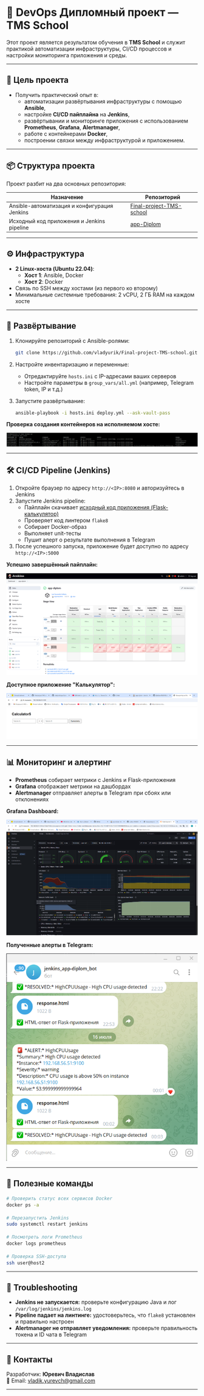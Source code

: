# 🧪 DevOps Дипломный проект — TMS School

Этот проект является результатом обучения в **TMS School** и служит практикой автоматизации инфраструктуры, CI/CD процессов и настройки мониторинга приложения и среды.

---

## 🎯 Цель проекта

- Получить практический опыт в:
  - автоматизации развёртывания инфраструктуры с помощью **Ansible**,
  - настройке **CI/CD пайплайна** на **Jenkins**,
  - развёртывании и мониторинге приложения с использованием **Prometheus**, **Grafana**, **Alertmanager**,
  - работе с контейнерами **Docker**,
  - построении связки между инфраструктурой и приложением.

---

## 📦 Структура проекта

Проект разбит на два основных репозитория:

| Назначение | Репозиторий |
|------------|-------------|
| Ansible-автоматизация и конфигурация Jenkins | [Final-project-TMS-school](https://github.com/vladyurik/Final-project-TMS-school/tree/main/roles) |
| Исходный код приложения и Jenkins pipeline | [app-Diplom](https://github.com/vladyurik/app-Diplom/tree/main) |

---

## ⚙️ Инфраструктура

- **2 Linux-хоста (Ubuntu 22.04)**:
  - **Хост 1**: Ansible, Docker
  - **Хост 2**: Docker
- Связь по SSH между хостами (из первого ко второму)
- Минимальные системные требования: 2 vCPU, 2 ГБ RAM на каждом хосте

---

## 🚀 Развёртывание

1. Клонируйте репозиторий с Ansible-ролями:

   ```bash
   git clone https://github.com/vladyurik/Final-project-TMS-school.git
   ```

2. Настройте инвентаризацию и переменные:

   - Отредактируйте `hosts.ini` с IP-адресами ваших серверов
   - Настройте параметры в `group_vars/all.yml` (например, Telegram token, IP и т.д.)

3. Запустите развёртывание:

   ```bash
   ansible-playbook -i hosts.ini deploy.yml --ask-vault-pass
   ```

**Проверка создания контейнеров на исполняемом хосте:**

![Проверка создания контейнеров](1.png)

---

## 🛠 CI/CD Pipeline (Jenkins)

1. Откройте браузер по адресу `http://<IP>:8080` и авторизуйтесь в Jenkins
2. Запустите Jenkins pipeline:
   - Пайплайн скачивает [исходный код приложения (Flask-калькулятор)](https://github.com/vladyurik/app-Diplom)
   - Проверяет код линтером `flake8`
   - Собирает Docker-образ
   - Выполняет unit-тесты
   - Пушит алерт о результате выполнения в Telegram
3. После успешного запуска, приложение будет доступно по адресу `http://<IP>:5000`

**Успешно завершённый пайплайн:**

![Pipeline](2.png)

**Доступное приложение "Калькулятор":**

![Calculator](3.png)

---

## 📊 Мониторинг и алертинг

- **Prometheus** собирает метрики с Jenkins и Flask-приложения
- **Grafana** отображает метрики на дашбордах
- **Alertmanager** отправляет алерты в Telegram при сбоях или отклонениях

**Grafana Dashboard:**

![Grafana](4.png)

**Полученные алерты в Telegram:**

![Алерты](5.png)

---

## 📌 Полезные команды

```bash
# Проверить статус всех сервисов Docker
docker ps -a

# Перезапустить Jenkins
sudo systemctl restart jenkins

# Посмотреть логи Prometheus
docker logs prometheus

# Проверка SSH-доступа
ssh user@host2
```

---

## 🧯 Troubleshooting

- **Jenkins не запускается:** проверьте конфигурацию Java и лог `/var/log/jenkins/jenkins.log`
- **Pipeline падает на линтинге:** удостоверьтесь, что `flake8` установлен и правильно настроен
- **Alertmanager не отправляет уведомления:** проверьте правильность токена и ID чата в Telegram

---

## 📮 Контакты

Разработчик: **Юревич Владислав**  
📧 Email: [vladik.yurevch@gmail.com](mailto:vladik.yurevch@gmail.com)

---
